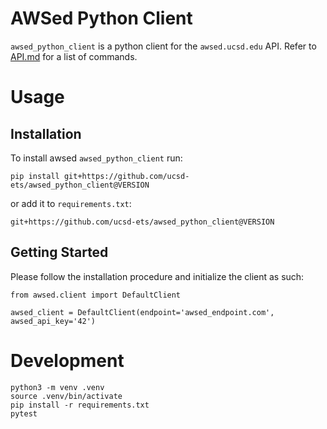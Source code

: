 # AWSed Python Client

`awsed_python_client` is a python client for the `awsed.ucsd.edu` API. Refer to [API.md](API.md) for a list of commands.

# Usage

## Installation

To install awsed `awsed_python_client` run:

```
pip install git+https://github.com/ucsd-ets/awsed_python_client@VERSION
```

or add it to `requirements.txt`:

```
git+https://github.com/ucsd-ets/awsed_python_client@VERSION
```

## Getting Started

Please follow the installation procedure and initialize the client as such:

```python3
from awsed.client import DefaultClient

awsed_client = DefaultClient(endpoint='awsed_endpoint.com', awsed_api_key='42')
```

# Development

```
python3 -m venv .venv
source .venv/bin/activate
pip install -r requirements.txt
pytest
```
